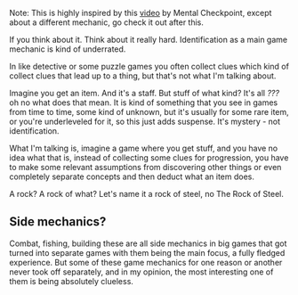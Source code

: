 Note: This is highly inspired by this [video](https://www.youtube.com/watch?v=OKuhRoSVizs) by Mental Checkpoint, except about a different mechanic, go check it out after this.

If you think about it. Think about it really hard. Identification as a main game mechanic is kind of underrated.

In like detective or some puzzle games you often collect clues which kind of collect clues that lead up to a thing, but that's not what I'm talking about.

Imagine you get an item. And it's a staff. But stuff of what kind? It's all *???* oh no what does that mean. It is kind of something that you see in games from time to time, some kind of unknown, but it's usually for some rare item, or you're underleveled for it, so this just adds suspense. It's mystery - not identification.

What I'm talking is, imagine a game where you get stuff, and you have no idea what that is, instead of collecting some clues for progression, you have to make some relevant assumptions from discovering other things or even completely separate concepts and then deduct what an item does.

A rock? A rock of what? Let's name it a rock of steel, no The Rock of Steel.

## Side mechanics?

Combat, fishing, building these are all side mechanics in big games that got turned into separate games with them being the main focus, a fully fledged experience. But some of these game mechanics for one reason or another never took off separately, and in my opinion, the most interesting one of them is being absolutely clueless.

